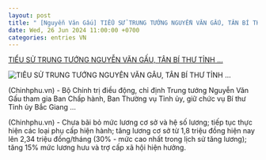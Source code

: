 ```yaml
---
layout: post
title: " [Nguyễn Văn Gấu] TIỂU SỬ TRUNG TƯỚNG NGUYỄN VĂN GẤU, TÂN BÍ THƯ TỈNH ..."
date: Wed, 26 Jun 2024 11:00:00 +0700
categories: entries VN
---
```

[TIỂU SỬ TRUNG TƯỚNG NGUYỄN VĂN GẤU, TÂN BÍ THƯ TỈNH ...](https://xaydungchinhsach.chinhphu.vn/tieu-su-trung-tuong-nguyen-van-gau-tan-bi-thu-tinh-uy-bac-giang-119240626105148997.htm)

![TIỂU SỬ TRUNG TƯỚNG NGUYỄN VĂN GẤU, TÂN BÍ THƯ TỈNH ...](https://xdcs.cdnchinhphu.vn/zoom/600_315/446259493575335936/2024/6/26/2606vthuy3-1719373806350457846089-0-0-357-571-crop-1719373827478582502618.jpg)

(Chinhphu.vn) - Bộ Chính trị điều động, chỉ định Trung tướng Nguyễn Văn Gấu tham gia Ban Chấp hành, Ban Thường vụ Tỉnh ủy, giữ chức vụ Bí thư Tỉnh ủy Bắc Giang ...

(Chinhphu.vn) - Chưa bãi bỏ mức lương cơ sở và hệ số lương; tiếp tục thực hiện các loại phụ cấp hiện hành; tăng lương cơ sở từ 1,8 triệu đồng hiện nay lên 2,34 triệu đồng/tháng (30% - mức cao nhất trong lịch sử tăng lương); tăng 15% mức lương hưu và trợ cấp xã hội hiện hưởng.

